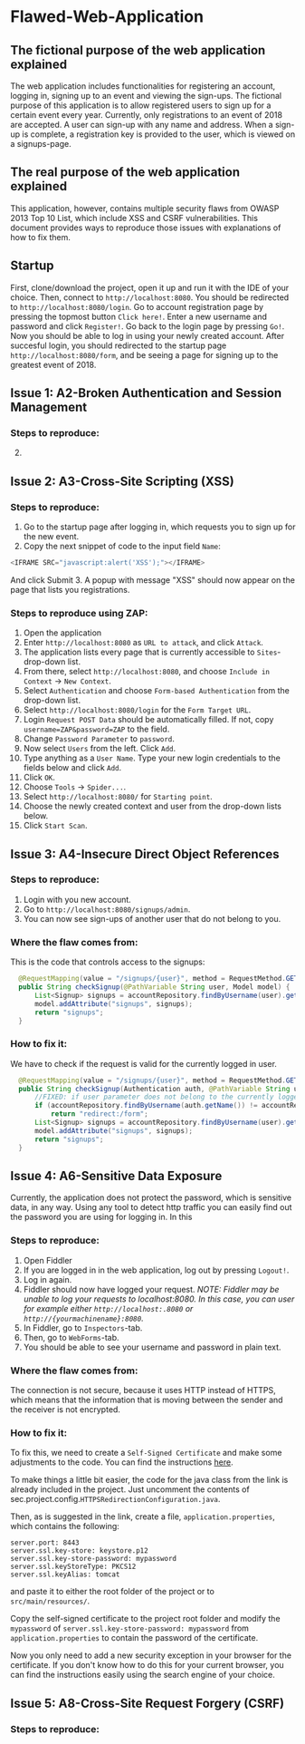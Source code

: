 # Flawed-Web-Application

## The fictional purpose of the web application explained

The web application includes functionalities for registering an account, logging in, signing up to an event and viewing the sign-ups. The fictional purpose of this application is to allow registered users to sign up for a certain event every year. Currently, only registrations to an event of 2018 are accepted. A user can sign-up with any name and address. When a sign-up is complete, a registration key is provided to the user, which is viewed on a signups-page.

## The real purpose of the web application explained

This application, however, contains multiple security flaws from OWASP 2013 Top 10 List, which include XSS and CSRF vulnerabilities. This document provides ways to reproduce those issues with explanations of how to fix them.

## Startup

First, clone/download the project, open it up and run it with the IDE of your choice.
Then, connect to `http://localhost:8080`. You should be redirected to `http://localhost:8080/login`.
Go to account registration page by pressing the topmost button `Click here!`. Enter a new username and password and click `Register!`. Go back to the login page by pressing `Go!`. Now you should be able to log in using your newly created account.
After succesful login, you should redirected to the startup page `http://localhost:8080/form`, and be seeing a page for signing up to the greatest event of 2018.

## Issue 1: A2-Broken Authentication and Session Management

### Steps to reproduce:


2. 


## Issue 2: A3-Cross-Site Scripting (XSS)

### Steps to reproduce:

1. Go to the startup page after logging in, which requests you to sign up for the new event.
2. Copy the next snippet of code to the input field `Name`:

  ```javascript
  <IFRAME SRC="javascript:alert('XSS');"></IFRAME>
  ```
  And click Submit
3. A popup with message "XSS" should now appear on the page that lists you registrations.

### Steps to reproduce using ZAP:

1. Open the application
2. Enter `http://localhost:8080` as `URL to attack`, and click `Attack`.
3. The application lists every page that is currently accessible to `Sites`-drop-down list.
4. From there, select `http://localhost:8080`, and choose `Include in Context` -> `New Context`.
5. Select `Authentication` and choose `Form-based Authentication` from the drop-down list.
6. Select `http://localhost:8080/login` for the `Form Target URL`.
7. Login `Request POST Data` should be automatically filled. If not, copy `username=ZAP&password=ZAP` to the field.
8. Change `Password Parameter` to `password`.
9. Now select `Users` from the left. Click `Add`.
10. Type anything as a `User Name`. Type your new login credentials to the fields below and click `Add`.
11. Click `OK`.
12. Choose `Tools` -> `Spider...`.
13. Select `http://localhost:8080/` for `Starting point`.
14. Choose the newly created context and user from the drop-down lists below.
15. Click `Start Scan`.



## Issue 3: A4-Insecure Direct Object References

### Steps to reproduce:

1. Login with you new account.
2. Go to `http://localhost:8080/signups/admin`.
3. You can now see sign-ups of another user that do not belong to you.

### Where the flaw comes from:

This is the code that controls access to the signups:

  ```java
    @RequestMapping(value = "/signups/{user}", method = RequestMethod.GET)
    public String checkSignup(@PathVariable String user, Model model) {
        List<Signup> signups = accountRepository.findByUsername(user).getSignups();
        model.addAttribute("signups", signups);
        return "signups";
    }
  ```
### How to fix it:

We have to check if the request is valid for the currently logged in user.
  ```java
    @RequestMapping(value = "/signups/{user}", method = RequestMethod.GET)
    public String checkSignup(Authentication auth, @PathVariable String user, Model model) {
        //FIXED: if user parameter does not belong to the currently logged in user, redirect to /form
        if (accountRepository.findByUsername(auth.getName()) != accountRepository.findByUsername(user))
            return "redirect:/form";
        List<Signup> signups = accountRepository.findByUsername(user).getSignups();
        model.addAttribute("signups", signups);
        return "signups";
    }
  ```
## Issue 4: A6-Sensitive Data Exposure

Currently, the application does not protect the password, which is sensitive data, in any way.
Using any tool to detect http traffic you can easily find out the password you are using for logging in.
In this 

### Steps to reproduce:

1. Open Fiddler
2. If you are logged in in the web application, log out by pressing `Logout!`.
3. Log in again.
4. Fiddler should now have logged your request.
_NOTE: Fiddler may be unable to log your requests to localhost:8080. In this case, you can user for example either
`http://localhost:.8080` or `http://{yourmachinename}:8080`._
5. In Fiddler, go to `Inspectors`-tab.
6. Then, go to `WebForms`-tab.
7. You should be able to see your username and password in plain text.

### Where the flaw comes from:

The connection is not secure, because it uses HTTP instead of HTTPS, which means that the information that
is moving between the sender and the receiver is not encrypted.

### How to fix it:

To fix this, we need to create a `Self-Signed Certificate` and make some adjustments to the code.
You can find the instructions [here](https://drissamri.be/blog/java/enable-https-in-spring-boot/).

To make things a little bit easier, the code for the java class from the link is already included in the project.
Just uncomment the contents of sec.project.config.`HTTPSRedirectionConfiguration.java`.

Then, as is suggested in the link, create a file, `application.properties`, which contains the following:
  ```
  server.port: 8443
  server.ssl.key-store: keystore.p12
  server.ssl.key-store-password: mypassword
  server.ssl.keyStoreType: PKCS12
  server.ssl.keyAlias: tomcat
  ```
and paste it to either the root folder of the project or to `src/main/resources/`.

Copy the self-signed certificate to the project root folder and modify the `mypassword` of `server.ssl.key-store-password: mypassword` from `application.properties` to contain the password of the certificate.

Now you only need to add a new security exception in your browser for the certificate. If you don't know how to do this
for your current browser, you can find the instructions easily using the search engine of your choice.

## Issue 5: A8-Cross-Site Request Forgery (CSRF)

### Steps to reproduce:
